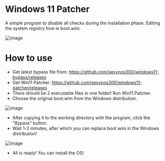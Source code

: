 # Windows 11 Patcher
A simple program to disable all checks during the installation phase. Editing the system registry hive in boot.wim.

![image](https://user-images.githubusercontent.com/36841703/202149977-37de40b0-4de9-4c5f-9691-b1ac8019e86f.png)

# How to use
- Get latest bypass file from: https://github.com/sexynos300/windows11-bypass/releases
- Get Win11 Patcher: https://github.com/sexynos300/windows11-patcher/releases 
- There should be 2 executable files in one folder! Run Win11 Patcher.
- Choose the original boot.wim from the Windows distribution.

![image](https://user-images.githubusercontent.com/36841703/202154317-d7de45a9-559f-4145-b75f-67cccbef6024.png)
- After copying it to the working directory with the program, click the "Bypass" button.
- Wait 1-2 minutes, after which you can replace boot.wim in the Windows distribution!

![image](https://user-images.githubusercontent.com/36841703/202154835-bf36a587-7b0b-4401-ab94-d714b68e4043.png)
- All is ready! You can install the OS!

